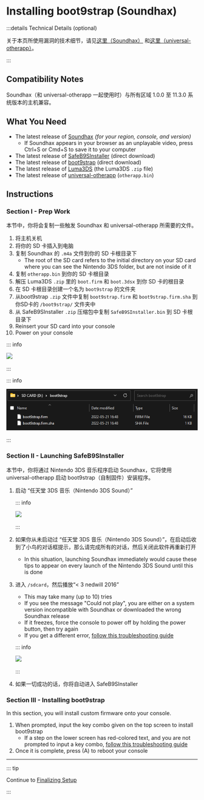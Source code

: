 # Installing boot9strap (Soundhax)

:::details Technical Details (optional)

关于本页所使用漏洞的技术细节，请见[这里（Soundhax）](https://github.com/nedwill/soundhax) 和[这里（universal-otherapp）](https://github.com/TuxSH/universal-otherapp)。

:::

## Compatibility Notes

Soundhax（和 universal-otherapp 一起使用时）与所有区域 1.0.0 至 11.3.0 系统版本的主机兼容。

## What You Need

- The latest release of [Soundhax](http://soundhax.com) _(for your region, console, and version)_
  - If Soundhax appears in your browser as an unplayable video, press Ctrl+S or Cmd+S to save it to your computer
- The latest release of [SafeB9SInstaller](https://github.com/d0k3/SafeB9SInstaller/releases/download/v0.0.7/SafeB9SInstaller-20170605-122940.zip) (direct download)
- The latest release of [boot9strap](https://github.com/SciresM/boot9strap/releases/download/1.4/boot9strap-1.4.zip) (direct download)
- The latest release of [Luma3DS](https://github.com/LumaTeam/Luma3DS/releases/latest) (the Luma3DS `.zip` file)
- The latest release of [universal-otherapp](https://github.com/TuxSH/universal-otherapp/releases/latest) (`otherapp.bin`)

## Instructions

### Section I - Prep Work

本节中，你将会复制一些触发 Soundhax 和 universal-otherapp 所需要的文件。

1. 将主机关机
2. 将你的 SD 卡插入到电脑
3. 复制 Soundhax 的 `.m4a` 文件到你的 SD 卡根目录下
   - The root of the SD card refers to the initial directory on your SD card where you can see the Nintendo 3DS folder, but are not inside of it
4. 复制 `otherapp.bin` 到你的 SD 卡根目录
5. 解压 Luma3DS `.zip` 里的 `boot.firm` 和 `boot.3dsx` 到你 SD 卡的根目录
6. 在 SD 卡根目录创建一个名为 `boot9strap` 的文件夹
7. 从boot9strap `.zip` 文件中复制 `boot9strap.firm` 和 `boot9strap.firm.sha` 到你SD卡的 `/boot9strap/` 文件夹中
8. 从 SafeB9SInstaller `.zip` 压缩包中复制 `SafeB9SInstaller.bin` 到 SD 卡根目录下
9. Reinsert your SD card into your console
10. Power on your console

::: info

![](/images/screenshots/uosoundhax-root-layout.png)

:::

::: info

![](/images/screenshots/boot9strap-folder.png)

:::

### Section II - Launching SafeB9SInstaller

本节中，你将通过 Nintendo 3DS 音乐程序启动 Soundhax，它将使用 universal-otherapp 启动 boot9strap（自制固件）安装程序。

1. 启动 “任天堂 3DS 音乐（Nintendo 3DS Sound）”

   ::: info

   ![](/images/screenshots/soundhax-welcome.png)

   :::

2. 如果你从未启动过 “任天堂 3DS 音乐（Nintendo 3DS Sound）”，在启动后收到了小鸟的对话框提示，那么请完成所有的对话，然后关闭此软件再重新打开
   - In this situation, launching Soundhax immediately would cause these tips to appear on every launch of the Nintendo 3DS Sound until this is done

3. 进入 `/sdcard`，然后播放“< 3 nedwill 2016”

   - This may take many (up to 10) tries
   - If you see the message "Could not play", you are either on a system version incompatible with Soundhax or downloaded the wrong Soundhax release
   - If it freezes, force the console to power off by holding the power button, then try again
   - If you get a different error, [follow this troubleshooting guide](troubleshooting#installing-boot9strap-soundhax)

   ::: info

   ![](/images/screenshots/soundhax-launch.png)

   :::

4. 如果一切成功的话，你将自动进入 SafeB9SInstaller

### Section III - Installing boot9strap

In this section, you will install custom firmware onto your console.

1. When prompted, input the key combo given on the top screen to install boot9strap
   - If a step on the lower screen has red-colored text, and you are not prompted to input a key combo, [follow this troubleshooting guide](troubleshooting#issues-with-safeb9sinstaller)
2. Once it is complete, press (A) to reboot your console

<!--@include: ./_include/configure-luma3ds.md -->

<!--@include: ./_include/luma3ds-installed-note.md -->

___

::: tip

Continue to [Finalizing Setup](finalizing-setup)

:::
